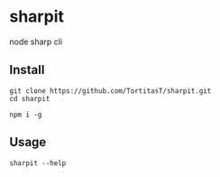 # sharpit
node sharp cli

## Install
```
git clone https://github.com/TortitasT/sharpit.git
cd sharpit

npm i -g
```

## Usage
```
sharpit --help
```